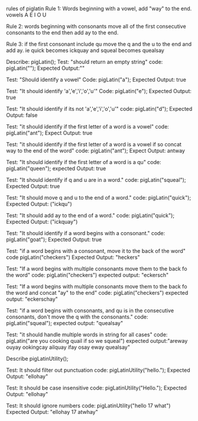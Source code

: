 rules of piglatin
Rule 1: Words beginning with a vowel, add "way" to the end. vowels A E I O U

Rule 2: words beginning with consonants move all of the first consecutive consonants to the end then add ay to the end.

Rule 3: if the first consonant include qu move the q and the u to the end and add ay. ie quick becomes ickquay and squeal becomes quealsay


Describe: pigLatin();
Test: "should return an empty string"
code: pigLatin("");
Expected Output:""

Test: "Should identify a vowel"
Code: pigLatin("a");
Expected Output: true

Test: "It should identify 'a','e','i','o','u'"
Code: pigLatin("e");
Expected Output: true

Test: "It should identify if its not 'a','e','i','o','u'"
code: pigLatin("d");
Expected Output: false

Test: "it should identify if the first letter of a word is a vowel"
code: pigLatin("ant");
Expect Output: true

Test: "it should identify if the first letter of a word is a vowel if so concat way to the end of the word"
code: pigLatin("ant");
Expect Output: antway

Test: "It should identify if the first letter of a word is a qu"
code: pigLatin("queen");
expected Output: true

Test: "It should identify if q and u are in a word."
code: pigLatin("squeal");
Expected Output: true

Test: "It should move q and u to the end of a word."
code: pigLatin("quick");
Expected Output: ("ickqu")

Test: "It should add ay to the end of a word."
code: pigLatin("quick");
Expected Output: ("ickquay")

Test: "It should identify if a word begins with a consonant."
code: pigLatin("goat");
Expected Output: true

Test: "if a word begins with a consonant, move it to the back of the word"
code pigLatin("checkers")
Expected Output: "heckers"

Test: "If a word begins with multiple consonants move them to the back fo the word"
code: pigLatin("checkers")
expected output: "eckersch"

Test: "If a word begins with multiple consonants move them to the back fo the word and concat "ay" to the end"
code: pigLatin("checkers")
expected output: "eckerschay"

Test: "if a word begins with consonants, and qu is in the consecutive consonants, don't move the q with the consonants."
code: pigLatin("squeal");
expected output: "quealsay"

Test: "it should handle multiple words in string for all cases"
code: pigLatin("are you cooking quail if so we squeal")
expected output:"areway ouyay ookingcay ailquay ifay osay eway quealsay"

Describe pigLatinUtility();

Test: It should filter out punctuation
code: pigLatinUtility("hello.");
Expected Output: "ellohay"

Test: It should be case insensitive
code: pigLatinUtility("Hello.");
Expected Output: "ellohay"

Test: It should ignore numbers
code: pigLatinUtility("hello 17 what")
Expected Output: "ellohay 17 atwhay"